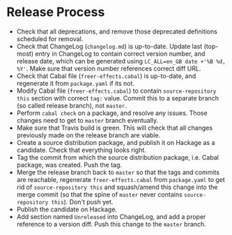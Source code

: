 Release Process
===============

* Check that all deprecations, and remove those deprecated definitions
  scheduled for removal.
* Check that ChangeLog (`changelog.md`) is up-to-date. Update last (top-most)
  entry in ChangeLog to contain correct version number, and release date, which
  can be generated using `LC_ALL=en_GB date +'%B %d, %Y'`. Make sure that
  version number references correct diff URL.
* Check that Cabal file (`freer-effects.cabal`) is up-to-date, and regenerate
  it from `package.yaml` if its not.
* Modify Cabal file (`freer-effects.cabal`) to contain `source-repository this`
  section with correct `tag:` value. Commit this to a separate branch (so
  called release branch), not `master`.
* Perform `cabal check` on a package, and resolve any issues. Those changes
  need to get to `master` branch eventually.
* Make sure that Travis build is green. This will check that all changes
  previously made on the release branch are viable.
* Create a source distribution package, and publish it on Hackage as a
  candidate. Check that everything looks right.
* Tag the commit from which the source distribution package, i.e. Cabal
  package, was created. Push the tag.
* Merge the release branch back to `master` so that the tags and commits are
  reachable, regenerate `freer-effects.cabal` from `package.yaml` to get rid
  of `source-repository this` and squash/amend this change into the merge
  commit (so that the spine of `master` never contains `source-repository
  this`). Don't push yet.
* Publish the candidate on Hackage.
* Add section named `Unreleased` into ChangeLog, and add a proper reference to
  a version diff. Push this change to the `master` branch.
